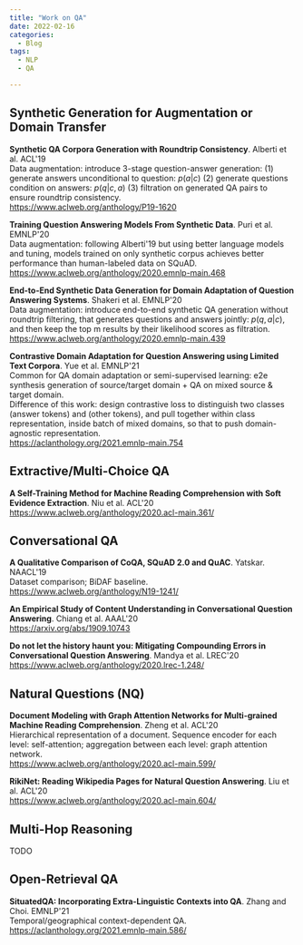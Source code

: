 ```yaml
---
title: "Work on QA"
date: 2022-02-16
categories:
  - Blog
tags:
  - NLP
  - QA

---
```


## Synthetic Generation for Augmentation or Domain Transfer

**Synthetic QA Corpora Generation with Roundtrip Consistency**. Alberti et al. ACL'19\
Data augmentation: introduce 3-stage question-answer generation: (1) generate answers unconditional to question: $p(a|c)$ (2) generate questions condition on answers: $p(q | c, a)$ (3) filtration on generated QA pairs to ensure roundtrip consistency.\
<https://www.aclweb.org/anthology/P19-1620>

**Training Question Answering Models From Synthetic Data**. Puri et al. EMNLP'20\
Data augmentation: following Alberti'19 but using better language models and tuning, models trained on only synthetic corpus achieves better performance than human-labeled data on SQuAD.\
<https://www.aclweb.org/anthology/2020.emnlp-main.468>

**End-to-End Synthetic Data Generation for Domain Adaptation of Question Answering Systems**. Shakeri et al. EMNLP'20\
Data augmentation: introduce end-to-end synthetic QA generation without roundtrip filtering, that generates questions and answers jointly: $p(q, a | c)$, and then keep the top m results by their likelihood scores as filtration.\
<https://www.aclweb.org/anthology/2020.emnlp-main.439>

**Contrastive Domain Adaptation for Question Answering using Limited Text Corpora**. Yue et al. EMNLP'21\
Common for QA domain adaptation or semi-supervised learning: e2e synthesis generation of source/target domain + QA on mixed source & target domain.\
Difference of this work: design contrastive loss to distinguish two classes (answer tokens) and (other tokens), and pull together within class representation, inside batch of mixed domains, so that to push domain-agnostic representation.\
<https://aclanthology.org/2021.emnlp-main.754>

## Extractive/Multi-Choice QA

**A Self-Training Method for Machine Reading Comprehension with Soft Evidence Extraction**. Niu et al. ACL'20\
<https://www.aclweb.org/anthology/2020.acl-main.361/>

## Conversational QA

**A Qualitative Comparison of CoQA, SQuAD 2.0 and QuAC**. Yatskar. NAACL'19\
Dataset comparison; BiDAF baseline.\
<https://www.aclweb.org/anthology/N19-1241/>

**An Empirical Study of Content Understanding in Conversational Question Answering**. Chiang et al. AAAL'20\
<https://arxiv.org/abs/1909.10743>

**Do not let the history haunt you: Mitigating Compounding Errors in Conversational Question Answering**. Mandya et al. LREC'20\
<https://www.aclweb.org/anthology/2020.lrec-1.248/>

## Natural Questions (NQ)

**Document Modeling with Graph Attention Networks for Multi-grained Machine Reading Comprehension**. Zheng et al. ACL'20\
Hierarchical representation of a document. Sequence encoder for each level: self-attention; aggregation between each level: graph attention network.\
<https://www.aclweb.org/anthology/2020.acl-main.599/>

**RikiNet: Reading Wikipedia Pages for Natural Question Answering**. Liu et al. ACL'20\
<https://www.aclweb.org/anthology/2020.acl-main.604/>

## Multi-Hop Reasoning

TODO

## Open-Retrieval QA

**SituatedQA: Incorporating Extra-Linguistic Contexts into QA**. Zhang and Choi. EMNLP'21\
Temporal/geographical context-dependent QA.\
<https://aclanthology.org/2021.emnlp-main.586/>
